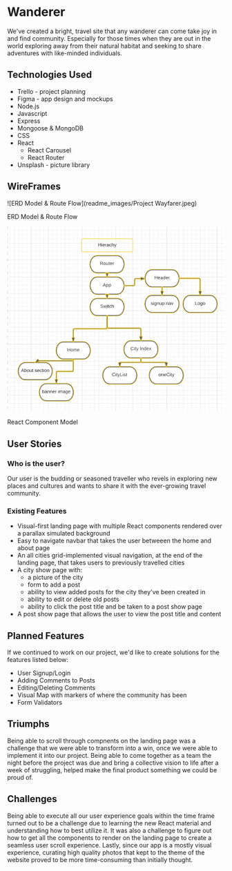 # Wanderer
We've created a bright, travel site that any wanderer can come take joy in and find community. Especially for those times when they are out in the world exploring away from their natural habitat and seeking to share adventures with like-minded individuals. 

## Technologies Used
* Trello - project planning
* Figma - app design and mockups
* Node.js
* Javascript
* Express
* Mongoose & MongoDB
* CSS
* React
    * React Carousel
    * React Router 
* Unsplash - picture library


## WireFrames
![ERD Model & Route Flow](readme_images/Project Wayfarer.jpeg)

ERD Model & Route Flow

![React Component Model](readme_images/react_component_diagram.jpeg)

React Component Model

## User Stories
### Who is the user?
Our user is the budding or seasoned traveller who revels in exploring new places and cultures and wants to share it with the ever-growing travel community. 

### Existing Features
* Visual-first landing page with multiple React components rendered over a parallax simulated background
* Easy to navigate navbar that takes the user betweeen the home and about page
* An all cities grid-implemented visual navigation, at the end of the landing page, that takes users to previously travelled cities
* A city show page with:
    * a picture of the city
    * form to add a post 
    * ability to view added posts for the city they've been created in
    * ability to edit or delete old posts
    * ability to click the post title and be taken to a post show page
* A post show page that allows the user to view the post title and content

## Planned Features
If we continued to work on our project, we'd like to create solutions for the features listed below:
* User Signup/Login
* Adding Comments to Posts
* Editing/Deleting Comments
* Visual Map with markers of where the community has been
* Form Validators

## Triumphs
Being able to scroll through compnents on the landing page was a challenge that we were able to transform into a win, once we were able to implement it into our project. Being able to come together as a team the night before the project was due and bring a collective vision to life after a week of struggling, helped make the final product something we could be proud of. 


## Challenges
Being able to execute all our user experience goals within the time frame turned out to be a challenge due to learning the new React material and understanding how to best utilize it. It was also a challenge to figure out how to get all the components to render on the landing page to create a seamless user scroll experience. Lastly, since our app is a mostly visual experience, curating high quality photos that kept to the theme of the website proved to be more time-consuming than initially thought.